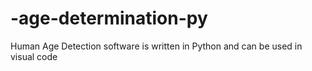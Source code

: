 # -age-determination-py
Human Age Detection software is written in Python and can be used in visual code
